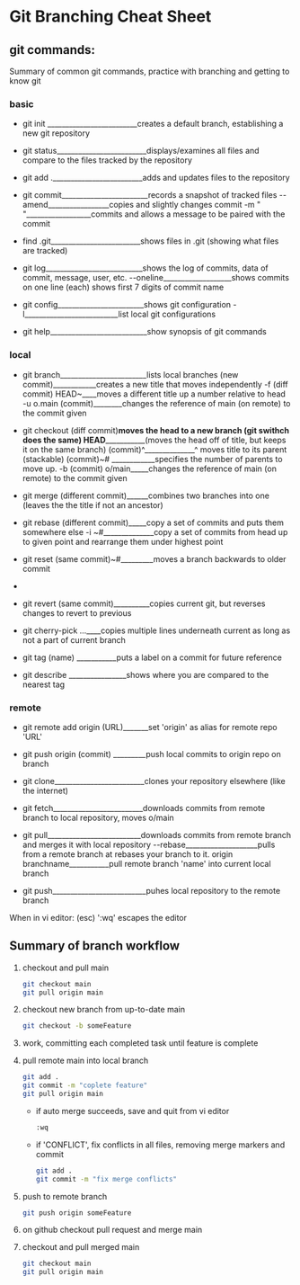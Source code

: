 # Git Branching Cheat Sheet

## git commands: 

Summary of common git commands, practice with branching and getting to know git

### basic 

* git init _________________________creates a default branch, establishing a new git repository

* git status_________________________displays/examines all files and compare to the files tracked by the repository

* git add ._________________________adds and updates files to the repository

* git commit________________________records a snapshot of tracked files
			--amend_________________copies and slightly changes commit
			-m " "__________________commits and allows a message to be paired with the commit	

* find .git_________________________shows files in .git (showing what files are tracked) 
	
* git log___________________________shows the log of commits, data of commit, message, user, etc.
		--oneline___________________shows commits on one line (each) shows first 7 digits of commit name

* git config________________________shows git configuration
		-l__________________________list local git configurations

* git help___________________________show synopsis of git commands

### local


* git branch________________________lists local branches
			(new commit)____________creates a new title that moves independently
		  -f (diff commit) HEAD~____moves a different title up a number relative to head 	
		  -u o.main (commit)________changes the reference of main (on remote) to the commit given

* git checkout (diff commit)________moves the head to a new branch (git swithch does the same)
			 HEAD___________________(moves the head off of title, but keeps it on the same branch)
			 (commit)^______________^ moves title to its parent (stackable)
			 (commit)~#	____________specifies the number of parents to move up.
			 -b (commit) o/main_____changes the reference of main (on remote) to the commit given

* git merge (different commit)______combines two branches into one (leaves the the title if not an ancestor)

* git rebase (different commit)_____copy a set of commits and puts them somewhere else
		   -i <com1>~#______________copy a set of commits from head up to given point and rearrange them under highest point

* git reset (same commit)~#_________moves a branch backwards to older commit						
-
* git revert (same commit)__________copies current git, but reverses changes to revert to previous

* git cherry-pick <com1> <com2>...____copies multiple lines underneath current as long as not a part of current branch

* git tag (name) <commit>___________puts a label on a commit for future reference

* git describe <ref>________________shows where you are compared to the nearest tag

### remote

* git remote add origin (URL)_______set 'origin' as alias for remote repo 'URL'

* git push origin (commit) _________push local commits to origin repo on branch

* git clone_________________________clones your repository elsewhere (like the internet)

* git fetch_________________________downloads commits from remote branch to local repository, moves o/main

* git pull__________________________downloads commits from remote branch and merges it with local repository
		--rebase____________________pulls from a remote branch at rebases your branch to it.
		origin branchname___________pull remote branch 'name' into current local branch

* git push__________________________puhes local repository to the remote branch


When in vi editor: (esc) ':wq' escapes the editor


## Summary of branch workflow

1. checkout and pull main
	```bash
	git checkout main
	git pull origin main
	```
1. checkout new branch from up-to-date main
	```bash
	git checkout -b someFeature
	```
1. work, committing each completed task until feature is complete
1. pull remote main into local branch
	```bash
	git add .
	git commit -m "coplete feature"
	git pull origin main
	```

	* if auto merge succeeds, save and quit from vi editor
		```bash
		:wq
		```
	* if 'CONFLICT', fix conflicts in all files, removing merge markers and commit
		```bash
		git add .
		git commit -m "fix merge conflicts"
		```
1. push to remote branch 
	```bash
	git push origin someFeature
	```
1. on github checkout pull request and merge main	
1. checkout and pull merged main 
	```bash
	git checkout main
	git pull origin main
	```



